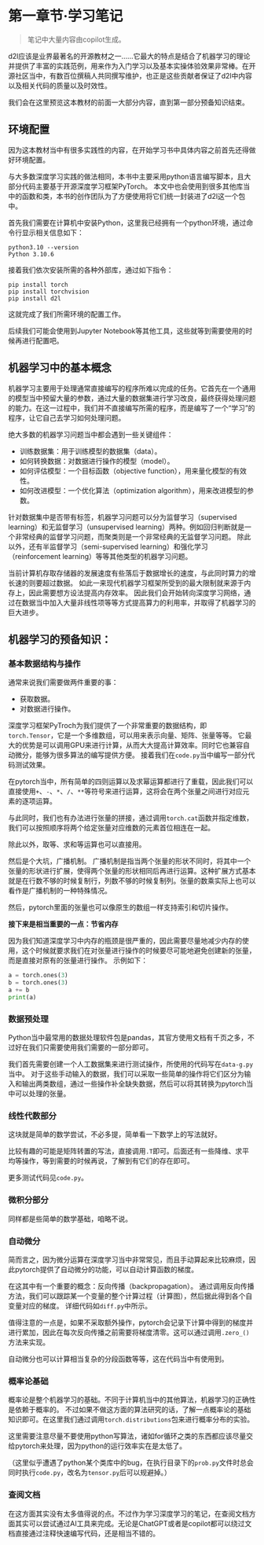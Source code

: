 # 第一章节·学习笔记

> 笔记中大量内容由copilot生成。

d2l应该是业界最著名的开源教材之一……它最大的特点是结合了机器学习的理论并提供了丰富的实践范例，用来作为入门学习以及基本实操体验效果非常棒。在开源社区当中，有数百位撰稿人共同撰写维护，也正是这些贡献者保证了d2l中内容以及相关代码的质量以及时效性。

我们会在这里预览这本教材的前面一大部分内容，直到第一部分预备知识结束。

## 环境配置

因为这本教材当中有很多实践性的内容，在开始学习书中具体内容之前首先还得做好环境配置。

与大多数深度学习实践的做法相同，本书中主要采用python语言编写脚本，且大部分代码主要基于开源深度学习框架PyTorch。
本文中也会使用到很多其他库当中的函数和类，本书的创作团队为了方便使用将它们统一封装进了d2l这一个包中。

首先我们需要在计算机中安装Python，这里我已经拥有一个python环境，通过命令行显示相关信息如下：

```shell
python3.10 --version
Python 3.10.6
```

接着我们依次安装所需的各种外部库，通过如下指令：

```shell
pip install torch
pip install torchvision
pip install d2l
```

这就完成了我们所需环境的配置工作。

后续我们可能会使用到Jupyter Notebook等其他工具，这些就等到需要使用的时候再进行配置吧。

## 机器学习中的基本概念

机器学习主要用于处理通常直接编写的程序所难以完成的任务。它首先在一个通用的模型当中预留大量的参数，通过大量的数据集进行学习改良，最终获得处理问题的能力。在这一过程中，我们并不直接编写所需的程序，而是编写了一个“学习”的程序，让它自己去学习如何处理问题。

绝大多数的机器学习问题当中都会遇到一些关键组件：

* 训练数据集：用于训练模型的数据集（data）。
* 如何转换数据：对数据进行操作的模型（model）。
* 如何评估模型：一个目标函数（objective function），用来量化模型的有效性。
* 如何改进模型：一个优化算法（optimization algorithm），用来改进模型的参数。

针对数据集中是否带有标签，机器学习问题可以分为监督学习（supervised learning）和无监督学习（unsupervised learning）两种。例如回归判断就是一个非常经典的监督学习问题，而聚类则是一个非常经典的无监督学习问题。
除此以外，还有半监督学习（semi-supervised learning）和强化学习（reinforcement learning）等等其他类型的机器学习问题。

当前计算机存取存储器的发展速度有些落后于数据增长的速度，与此同时算力的增长速的则要超过数据。
如此一来现代机器学习框架所受到的最大限制就来源于内存上，因此需要想方设法提高内存效率。
因此我们会开始转向深度学习网络，通过在数据当中加入大量非线性项等等方式提高算力的利用率，并取得了机器学习的巨大进步。

## 机器学习的预备知识：

### 基本数据结构与操作 

通常来说我们需要做两件重要的事：

* 获取数据。
* 对数据进行操作。

深度学习框架PyTroch为我们提供了一个非常重要的数据结构，即`torch.Tensor`，它是一个多维数组，可以用来表示向量、矩阵、张量等等。
它最大的优势是可以调用GPU来进行计算，从而大大提高计算效率。同时它也兼容自动微分，能够为很多算法的编写提供方便。
接着我们在`code.py`当中编写一部分代码测试效果。

在pytorch当中，所有简单的四则运算以及求幂运算都进行了重载，因此我们可以直接使用`+`、`-`、`*`、`/`、`**`等符号来进行运算，这将会在两个张量之间进行对应元素的逐项运算。

与此同时，我们也有办法进行张量的拼接，通过调用`torch.cat`函数并指定维数，我们可以按照顺序将两个给定张量对应维数的元素首位相连在一起。

除此以外，取等、求和等运算也可以直接用。

然后是个大坑，广播机制。
广播机制是指当两个张量的形状不同时，将其中一个张量的形状进行扩展，使得两个张量的形状相同后再进行运算。这种扩展方式基本就是在行数不够的时候复制行，列数不够的时候复制列。张量的数乘实际上也可以看作是广播机制的一种特殊情况。

然后，pytorch里面的张量也可以像原生的数组一样支持索引和切片操作。

**接下来是相当重要的一点：节省内存**

因为我们知道深度学习中内存的瓶颈是很严重的，因此需要尽量地减少内存的使用，这个时候就要求我们在对张量进行操作的时候要尽可能地避免创建新的张量，而是直接对原有的张量进行操作。
示例如下：

```python
a = torch.ones(3)
b = torch.ones(3)
a += b
print(a)
```

### 数据预处理

Python当中最常用的数据处理软件包是pandas，其官方使用文档有千页之多，不过好在我们只需要使用我们需要的一部分即可。

我们首先需要创建一个人工数据集来进行测试操作，所使用的代码写在`data-g.py`当中。
对于这些手动输入的数据，我们可以采取一些简单的操作将它们区分为输入和输出两类数组，通过一些操作补全缺失数据，然后可以将其转换为pytorch当中可以处理的张量。

### 线性代数部分

这块就是简单的数学尝试，不必多提，简单看一下数学上的写法就好。

比较有趣的可能是矩阵转置的写法，直接调用`.T`即可。后面还有一些降维、求平均等操作，等到需要的时候再说，了解到有它们的存在即可。

更多测试代码见`code.py`。

### 微积分部分

同样都是些简单的数学基础，咱略不说。

### 自动微分

简而言之，因为微分运算在深度学习当中非常常见，而且手动算起来比较麻烦，因此pytorch提供了自动微分的功能，可以自动计算函数的梯度。

在这其中有一个重要的概念：反向传播（backpropagation）。
通过调用反向传播方法，我们可以跟踪某一个变量的整个计算过程（计算图），然后据此得到各个自变量对应的梯度。
详细代码如`diff.py`中所示。

值得注意的一点是，如果不采取额外操作，pytorch会记录下计算中得到的梯度并进行累加，因此在每次反向传播之前需要将梯度清零。这可以通过调用`.zero_()`方法来实现。

自动微分也可以计算相当复杂的分段函数等等，这在代码当中有使用到。

### 概率论基础

概率论是整个机器学习的基础。不同于计算机当中的其他算法，机器学习的正确性是依赖于概率的。
不过如果不做这方面的算法研究的话，了解一点概率论的基础知识即可。在这里我们通过调用`torch.distributions`包来进行概率分布的实验。

这里需要注意尽量不要使用python写算法，诸如for循环之类的东西都应该尽量交给pytorch来处理，因为python的运行效率实在是太低了。

（这里似乎遭遇了python某个类库中的bug，在执行目录下的`prob.py`文件时总会同时执行`code.py`，改名为`tensor.py`后可以规避掉。）

### 查阅文档

在这方面其实没有太多值得说的点。不过作为学习深度学习的笔记，在查阅文档方面其实可以尝试通过AI工具来完成。无论是ChatGPT或者是copilot都可以绕过文档直接通过注释快速编写代码，还是相当不错的。
